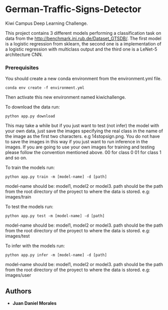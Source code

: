 # German-Traffic-Signs-Detector
Kiwi Campus Deep Learning Challenge.

This project contains 3 different models performing  a classification task on data from the http://benchmark.ini.rub.de/Dataset_GTSDB/. The first model is a logistic regression from sklearn, the second one is a implementation of a logistic regression with multiclass output and the third one is a LeNet-5 architecture CNN.

### Prerequisites

You should create a new conda environment from the environment.yml file.

```
conda env create -f environment.yml
```

Then activate this new environment named kiwichallenge.

To download the data run: 

```
python app.py download
```

This may take a while but if you just want to test (not infer) the model with your own data, just save the images specifying the real class in the name of the image as the first two characters. e.g 14stopsign.png. You do not have to save the images in this way if you just want to run inference in the images. If you are going to use your own images for training and testing please follow the convention mentioned above. 00 for class 0 01 for class 1 and so on.

To train the models run: 

```
python app.py train -m [model-name] -d [path]
```

model-name should be: model1, model2 or model3.
path should be the path from the root directory of the proyect to where the data is stored. e.g: images/train

To test the models run: 

```
python app.py test -m [model-name] -d [path]
```

model-name should be: model1, model2 or model3.
path should be the path from the root directory of the proyect to where the data is stored. e.g: images/test

To infer with the models run: 

```
python app.py infer -m [model-name] -d [path]
```

model-name should be: model1, model2 or model3.
path should be the path from the root directory of the proyect to where the data is stored. e.g: images/user

## Authors

* **Juan Daniel Morales**